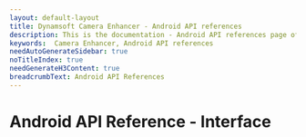 ```yaml
---
layout: default-layout
title: Dynamsoft Camera Enhancer - Android API references
description: This is the documentation - Android API references page of Dynamsoft Camera Enhancer.
keywords:  Camera Enhancer, Android API references
needAutoGenerateSidebar: true
noTitleIndex: true
needGenerateH3Content: true
breadcrumbText: Android API References
---
```


# Android API Reference - Interface